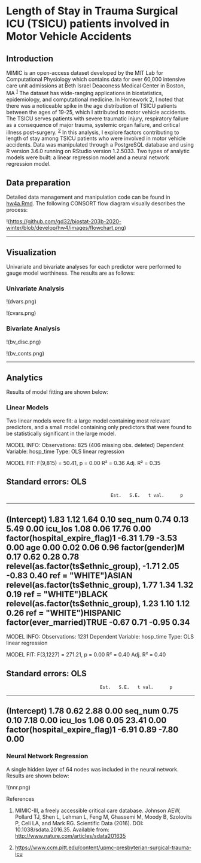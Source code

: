 # Length of Stay in Trauma Surgical ICU (TSICU) patients involved in Motor Vehicle Accidents

## Introduction

MIMIC is an open-access dataset developed by the MIT Lab for Computational Physiology which contains data for over 60,000 intensive care unit admissions at Beth Israel Deaconess Medical Center in Boston, MA <sup>[1](http://www.nature.com/articles/sdata201635)</sup> The dataset has wide-ranging applications in biostatistics, epidemiology, and computational medicine. In Homework 2, I noted that there was a noticeable spike in the age distribution of TSICU patients between the ages of 19-25, which I attributed to motor vehicle accidents. The TSICU serves patients with severe traumatic injury, respiratory failure as a consequence of major trauma, systemic organ failure, and critical illness post-surgery. <sup>[2](https://www.ccm.pitt.edu/content/upmc-presbyterian-surgical-trauma-icu)</sup>  In this analysis, I explore factors contributing to length of stay among TSICU patients who were involved in motor vehicle accidents. Data was manipulated through a PostgreSQL database and using R version 3.6.0 running on RStudio version 1.2.5033. Two types of analytic models were built: a linear regression model and a neural network regression model.

## Data preparation

Detailed data management and manipulation code can be found in [hw4a.Rmd](https://github.com/gd32/biostat-203b-2020-winter/blob/develop/hw4/hw4a.Rmd). The following CONSORT flow diagram visually describes the process:

!(https://github.com/gd32/biostat-203b-2020-winter/blob/develop/hw4/images/flowchart.png)

---

## Visualization

Univariate and bivariate analyses for each predictor were performed to gauge model worthiness. The results are as follows:

### Univariate Analysis

!(dvars.png)

!(cvars.png)

### Bivariate Analysis

!(bv_disc.png)

!(bv_conts.png)

---

## Analytics

Results of model fitting are shown below:

### Linear Models

Two linear models were fit: a large model containing most relevant predictors, and a small model containing only predictors that were found to be statistically significant in the large model.

MODEL INFO:
Observations: 825 (406 missing obs. deleted)
Dependent Variable: hosp_time
Type: OLS linear regression 

MODEL FIT:
F(9,815) = 50.41, p = 0.00
R² = 0.36
Adj. R² = 0.35 

Standard errors: OLS
----------------------------------------------------------------------
                                           Est.   S.E.   t val.      p
--------------------------------------- ------- ------ -------- ------
(Intercept)                                1.83   1.12     1.64   0.10
seq_num                                    0.74   0.13     5.49   0.00
icu_los                                    1.08   0.06    17.76   0.00
factor(hospital_expire_flag)1             -6.31   1.79    -3.53   0.00
age                                        0.00   0.02     0.06   0.96
factor(gender)M                            0.17   0.62     0.28   0.78
relevel(as.factor(ts$ethnic_group),       -1.71   2.05    -0.83   0.40
ref = "WHITE")ASIAN                                                   
relevel(as.factor(ts$ethnic_group),        1.77   1.34     1.32   0.19
ref = "WHITE")BLACK                                                   
relevel(as.factor(ts$ethnic_group),        1.23   1.10     1.12   0.26
ref = "WHITE")HISPANIC                                                
factor(ever_married)TRUE                  -0.67   0.71    -0.95   0.34
----------------------------------------------------------------------

MODEL INFO:
Observations: 1231
Dependent Variable: hosp_time
Type: OLS linear regression 

MODEL FIT:
F(3,1227) = 271.21, p = 0.00
R² = 0.40
Adj. R² = 0.40 

Standard errors: OLS
------------------------------------------------------------------
                                       Est.   S.E.   t val.      p
----------------------------------- ------- ------ -------- ------
(Intercept)                            1.78   0.62     2.88   0.00
seq_num                                0.75   0.10     7.18   0.00
icu_los                                1.06   0.05    23.41   0.00
factor(hospital_expire_flag)1         -6.91   0.89    -7.80   0.00
------------------------------------------------------------------

### Neural Network Regression

A single hidden layer of 64 nodes was included in the neural network. Results are shown below:

!(nnr.png)

References

1. MIMIC-III, a freely accessible critical care database. Johnson AEW, Pollard TJ, Shen L, Lehman L, Feng M, Ghassemi M, Moody B, Szolovits P, Celi LA, and Mark RG. Scientific Data (2016). DOI: 10.1038/sdata.2016.35. Available from: http://www.nature.com/articles/sdata201635

2. https://www.ccm.pitt.edu/content/upmc-presbyterian-surgical-trauma-icu

